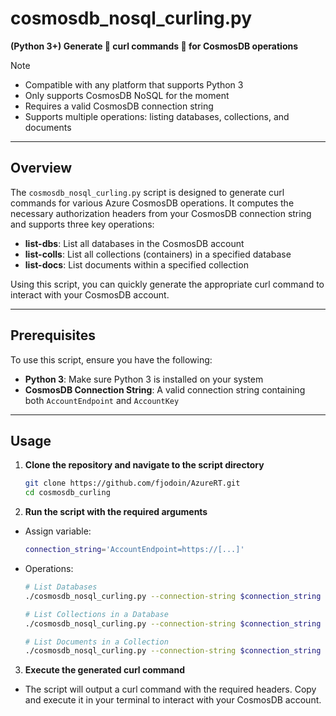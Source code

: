 # cosmosdb_nosql_curling.py  
**(Python 3+) Generate 🥌 curl commands 🥌 for CosmosDB operations**  
> [!NOTE]  
> - Compatible with any platform that supports Python 3
> - Only supports CosmosDB NoSQL for the moment  
> - Requires a valid CosmosDB connection string  
> - Supports multiple operations: listing databases, collections, and documents  

---

## Overview  
The `cosmosdb_nosql_curling.py` script is designed to generate curl commands for various Azure CosmosDB operations. It computes the necessary authorization headers from your CosmosDB connection string and supports three key operations:  
- **list-dbs**: List all databases in the CosmosDB account  
- **list-colls**: List all collections (containers) in a specified database  
- **list-docs**: List documents within a specified collection  

Using this script, you can quickly generate the appropriate curl command to interact with your CosmosDB account.

---

## Prerequisites  
To use this script, ensure you have the following:  

- **Python 3**: Make sure Python 3 is installed on your system  
- **CosmosDB Connection String**: A valid connection string containing both `AccountEndpoint` and `AccountKey`

---

## Usage  

1. **Clone the repository and navigate to the script directory**

   ```bash
   git clone https://github.com/fjodoin/AzureRT.git
   cd cosmosdb_curling
   ```

2. **Run the script with the required arguments**
- Assign variable:
    ```bash
    connection_string='AccountEndpoint=https://[...]'
    ```
- Operations:
    ```bash
    # List Databases    
   ./cosmosdb_nosql_curling.py --connection-string $connection_string --operation list-dbs
    
   # List Collections in a Database
   ./cosmosdb_nosql_curling.py --connection-string $connection_string --operation list-colls --database your-db

   # List Documents in a Collection
    ./cosmosdb_nosql_curling.py --connection-string $connection_string --operation list-docs --database your-db --collection your-coll
    ```

3. **Execute the generated curl command**
- The script will output a curl command with the required headers. Copy and execute it in your terminal to interact with your CosmosDB account.

